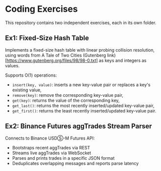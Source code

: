 # Coding Exercises

This repository contains two independent exercises, each in its own folder.

## Ex1: Fixed-Size Hash Table

Implements a fixed-size hash table with linear probing collision resolution, using words from A Tale of Two Cities (Gutenberg link)[https://www.gutenberg.org/files/98/98-0.txt] as keys and integers as values.

Supports O(1) operations:
- `insert(key, value)`: inserts a new key-value pair or replaces a key's existing value,
- `remove(key)`: remove the corresponding key-value pair,
- `get(key)`: returns the value of the corresponding key,
- `get_last()`: returns the most recently inserted/updated key-value pair,
- `get_first()`: returns the least recently inserted/updated key-value pair.

## Ex2: Binance Futures aggTrades Stream Parser

Connects to Binance USDⓈ-M Futures API:
- Bootstraps recent aggTrades via REST
- Streams live aggTrades via WebSocket
- Parses and prints trades in a specific JSON format
- Deduplicates overlapping messages and reports parse latency